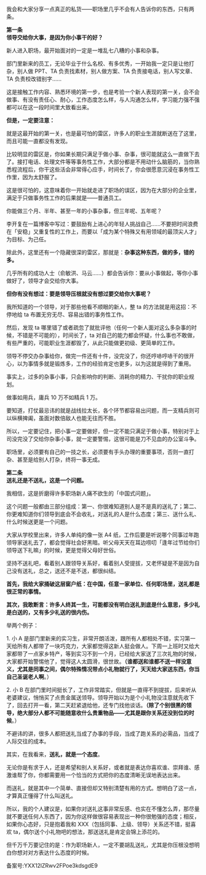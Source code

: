 我会和大家分享一点真正的私货——职场里几乎不会有人告诉你的东西，只有两条。

**第一条**  
**领导交给你大事，是因为你小事干的好？**

新人进入职场，最开始面对的一定是一堆乱七八糟的小事和杂事。

部门里新来的员工，无论毕业于什么名校、有多优秀，一开始我一定只是让他打杂，别人做 PPT、TA 负责找素材，别人做方案、TA 负责接电话，别人写文章、TA 负责校改错别字……

这是接触工作内容、熟悉环境的第一步，也是考验一个新人表现的第一关，会不会做事、有没有责任心、耐心，工作态度怎么样，与人沟通怎么样，学习能力强不强都可以在这一段时间里大致看出来。

**但是，一定要注意：**

就是这最开始的第一关，也是最可怕的雷区，许多人的职业生涯就断送在了这里，而且可能一直都没有发现。

比较明显的雷区是，你如果长期只满足于做小事、杂事，很可能就这么一直做下去了。接打电话、处理文件等等事务性工作，大部分都是不用动什么脑筋的，当你熟悉程流程后，你干这些活会非常得心应手，时间长了，你会很愿意沉浸在事务性工作里，因为太舒服了。

这是很可怕的，这意味着你一开始就走进了职场的误区，因为在大部分的企业里，满足于只做事务性工作的后果就是——普通员工。

你能做三个月、半年、甚至一年的小事杂事，但三年呢、五年呢？

李开复在一篇博客中写过：要鼓励有上进心的年轻人挑战自己……不要把时间浪费在「安稳」又重复性的工作上，而要以「成为某个特殊又有用领域的最顶尖人才」为目标、为己任。

除此外，这里还有一个隐藏很深的雷区，那就是：**杂事这种东西，做的多，错的多。**

几乎所有的成功人士（俞敏洪、马云……）都会告诉你：要从小事做起，等你小事做好了，领导才会交给你大事。

**但你有没有想过：要是领导压根就没有想过要交给你大事呢？**

我所知道的一个领导，对于那些他看不顺眼的新人，整 ta 的方法就是用这招：不停地给 ta 布置无穷无尽、容易出错的事务性工作。

然后，发现 ta 哪里错了或者疏忽了就批评他（任何一个新人面对这么多杂事的时候，不错是不可能的），时间长了，ta 对自己的能力都会怀疑，什么事也不敢做，有些严重的，可能职业生涯都毁了，从此只能做更初级、更简单的工作。

领导不停交办杂事给你，做完一件还有十件，没完没了，你还哼哧哼哧干的很开心，以为事情多就是锻炼多，工作的经验肯定也更多，以为这就是得到了重用。

事实上，过多的杂事小事，只会影响你的判断、消耗你的精力、干扰你的职业规划。

做事如用兵，庸兵 10 万不如精兵 1 万。

要知道，打仗最忌讳的就是战线拉太长，各个环节都容易出问题，而一支精兵则可以纵横捭阖，虽面对数倍敌人也能无往而不胜。

所以，一定要记住，把小事一定要做好，但一定不能只满足于做小事，特别对于上司没完没了交给你杂事小事，就一定要警惕，这很可能是刀不见血的办公室斗争。

职场里，必须要有自己的一技之长，必须要有手头办理的重要事项，否则一直打杂、甚至是给别人打杂，终将一事无成。

**第二条**  
**送礼还是不送礼，这是一个问题。**

我相信，这是折磨得许多职场新人痛不欲生的「中国式问题」。

这个问题一般都由三部分组成：第一、你很难知道别人是不是真的送礼了；第二、你更难知道你们领导到底会不会收礼，对送礼的人是什么态度；第三、送什么礼、什么时候送更是一个问题。

大家从学校里出来，许多人单纯的像一张 A4 纸，工作后要是听说哪个同事过年跑领导家送礼去了，都会觉得社会好黑暗。听父母天天在耳边唠叨「逢年过节给你们领导送下礼嘛」的时候，更是觉得父母好世俗。

坚持不送礼吧，看着别人跟领导关系好，看着别人受提拔，又老怀疑是不是因为自己没有送礼，总之，送还不是不送，都很纠结。

**首先，我给大家捅破这层窗户纸：在中国，任意一家单位、任何职场里，送礼都是很正常的事情。**

**其次，我敢断言：许多人终其一生，可能都没有明白送礼到底是什么意思，多少礼是白送的，又有多少礼送的很内伤。**

举两个例子：

1\. 小 A 是部门里新来的实习生，非常开朗活泼，跟所有人都相处不错，实习第一天给所有人都带了一块巧克力，大家都觉得这新人挺会做人。下周一上班时又给大家都带了一点家乡特产，等到实习不到一个月，已经给大家送了三次礼物的时候，大家都开始警惕他了，觉得这人太圆滑，很世故。**（谁都送和谁都不送一样没意义，尤其是同事之间，偶尔特殊情况带点小礼物就行了，天天给大家送东西，你当自己圣诞老人啊**。）

2\. 小 B 在部门里时间挺长了，工作非常踏实，但就是一直得不到提拔，后来听从老婆建议，悄悄买了点贵金属送领导。领导开始以为是个小礼物没注意就先收下了，回去打开一看，第二天赶紧退给他，还专门找他谈话。**（除了个别很黑的领导，绝大部分人都不可能随意收什么贵重物品——尤其是跟你关系还没到位的时候**。）

不避讳的讲，很多人都把送礼当成了办事的手段，当成了跑关系的必需品，当成了人际交往的成本。

其实，在我看来，**送礼，就是一个态度**。

无论你是有求于人，还是希望和别人关系好，或者就是表达你喜欢谁、崇拜谁、感激谁帮了你，你都需要用一个恰当的方式把你的态度清晰无误地表达出来。

而送礼，就是其中一个简单、直接但却又特别清楚有用的方式。想明白了这一点，才算真正懂得了什么叫送礼。

所以，我的个人建议是，如果你对送礼这事非常反感、也实在不懂怎么弄，那尽量就不要送任何人东西了，因为你这样做很容易表现出一种你很勉强的态度；相反，如果你心态好，只是抱着我和 XXX（包括同事、上级、领导）关系还不错，挺喜欢 ta，偶尔送个小礼物吧的想法，那送送礼是肯定会锦上添花的。

但千万千万要记住的是：作为职场新人，一定不要胡乱送礼，尤其是你压根没想明白你想对对方表达什么态度的时候。

备案号:YXX12lZRwv2FPoe3kdsgdE9